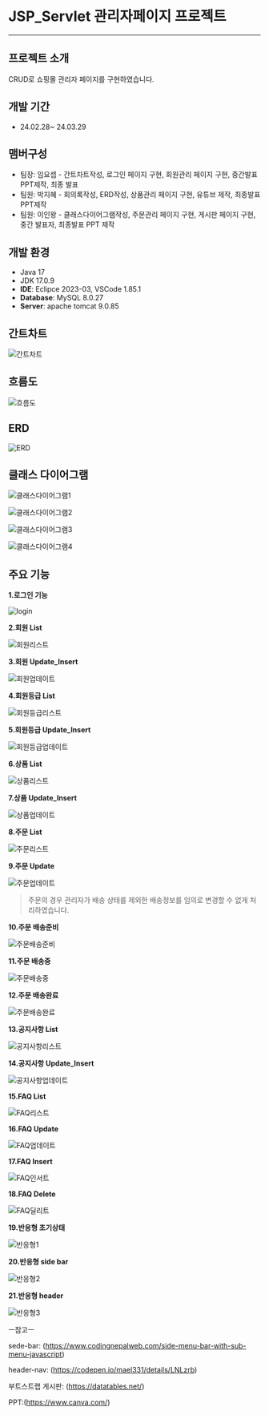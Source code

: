 # JSP_Servlet 관리자페이지 프로젝트

---
## 프로젝트 소개
CRUD로 쇼핑몰 관리자 페이지를 구현하였습니다.


## 개발 기간
- 24.02.28~ 24.03.29
## 맴버구성
- 팀장: 임요셉 - 간트차트작성, 로그인 페이지 구현, 회원관리 페이지 구현, 중간발표 PPT제작, 최종 발표
- 팀원: 박지혜 - 회의록작성, ERD작성, 상품관리 페이지 구현, 유튜브 제작, 최종발표 PPT제작
- 팀원: 이인왕 - 클래스다이어그램작성, 주문관리 페이지 구현, 게시판 페이지 구현, 중간 발표자, 최종발표 PPT 제작

## 개발 환경
- Java 17
- JDK 17.0.9
- __IDE__: Eclipce 2023-03, VSCode 1.85.1
- __Database__: MySQL 8.0.27
- __Server__: apache tomcat 9.0.85

## 간트차트
![간트차트](https://github.com/LeeInWang/Easy_to_manage/assets/156063957/cb18ab01-f47c-4d52-8fdf-5afd4bead5c6)


## 흐름도
![흐름도](https://github.com/LeeInWang/Easy_to_manage/assets/156063957/4f73c5d0-ae12-4968-bcb9-09ce14442791)


## ERD
![ERD](https://github.com/LeeInWang/Easy_to_manage/assets/156063957/d0e59b9b-d63c-4820-9650-a3ccee8ee02c)


## 클래스 다이어그램
![클래스다이어그램1](https://github.com/LeeInWang/Easy_to_manage/assets/156063957/2b0f988f-eb72-4108-9b7f-063c8926d272)


![클래스다이어그램2](https://github.com/LeeInWang/Easy_to_manage/assets/156063957/a9cd22b6-0e16-4468-b3f1-c74c4c584531)


![클래스다이어그램3](https://github.com/LeeInWang/Easy_to_manage/assets/156063957/b5dd36b4-3663-4ce1-8c4b-fb2bf44b9e5d)


![클래스다이어그램4](https://github.com/LeeInWang/Easy_to_manage/assets/156063957/c7cef0c8-8dcd-4470-8cb5-9e55116e0f9b)



## 주요 기능


**1.로그인 기능**


![login](https://github.com/LeeInWang/Easy_to_manage/assets/156063957/d53f9856-3a8c-4649-a0a6-d204941ffe26)

**2.회원 List**


![회원리스트](https://github.com/LeeInWang/Easy_to_manage/assets/156063957/bb42b703-a701-486f-9825-a59e5f8ce7d9)

**3.회원 Update_Insert**


![회원업데이트](https://github.com/LeeInWang/Easy_to_manage/assets/156063957/8d5e040a-16be-44fb-95e5-105831a16b35)

**4.회원등급 List**


![회원등급리스트](https://github.com/LeeInWang/Easy_to_manage/assets/156063957/c13a31b3-422a-4b51-b0a9-6209f95d5625)

**5.회원등급 Update_Insert**


![회원등급업데이트](https://github.com/LeeInWang/Easy_to_manage/assets/156063957/eb9cebb5-9ced-45d9-a844-f705fc6b2479)

**6.상품 List**


![상품리스트](https://github.com/LeeInWang/Easy_to_manage/assets/156063957/40382bb0-9127-49fe-8da7-334ef312d001)

**7.상품 Update_Insert**


![상품업데이트](https://github.com/LeeInWang/Easy_to_manage/assets/156063957/0d46965e-974b-4a28-ab90-75a84e49f75f)

**8.주문 List**


![주문리스트](https://github.com/LeeInWang/Easy_to_manage/assets/156063957/b6f1e69b-2975-495a-bf1a-4b8a98db1a38)

**9.주문 Update**


![주문업데이트](https://github.com/LeeInWang/Easy_to_manage/assets/156063957/9e5d69f5-18de-4b1a-a475-64502660ca38)


>주문의 경우 관리자가 배송 상태를 제외한 배송정보를 임의로 변경할 수 없게 처리하였습니다.

**10.주문 배송준비**


![주문배송준비](https://github.com/LeeInWang/Easy_to_manage/assets/156063957/7c806fe8-cc45-4c7b-9484-f1d7566eb43f)

**11.주문 배송중**


![주문배송중](https://github.com/LeeInWang/Easy_to_manage/assets/156063957/01265386-d658-4324-93a8-6777c0d8c3ad)

**12.주문 배송완료**


![주문배송완료](https://github.com/LeeInWang/Easy_to_manage/assets/156063957/4dc8c350-5501-43e4-b6c4-0310120d7749)

**13.공지사항 List**


![공지사항리스트](https://github.com/LeeInWang/Easy_to_manage/assets/156063957/deb7fffc-5d19-4253-bde7-1a7619f09c3c)

**14.공지사항 Update_Insert**


![공지사항업데이트](https://github.com/LeeInWang/Easy_to_manage/assets/156063957/ba2081ad-dd5c-406e-94d5-b4b7d62bd263)

**15.FAQ List**


![FAQ리스트](https://github.com/LeeInWang/Easy_to_manage/assets/156063957/6f2463ad-968c-40f1-9de9-b8358b2f94bc)

**16.FAQ Update**


![FAQ업데이트](https://github.com/LeeInWang/Easy_to_manage/assets/156063957/b2ccec99-2983-49ed-86fb-27aadf21bd16)

**17.FAQ Insert**


![FAQ인서트](https://github.com/LeeInWang/Easy_to_manage/assets/156063957/a0f216ec-0288-477d-995c-84817847883f)

**18.FAQ Delete**


![FAQ딜리트](https://github.com/LeeInWang/Easy_to_manage/assets/156063957/bce84699-ff40-489b-b98f-71ba55be634f)

**19.반응형 초기상태**


![반응형1](https://github.com/LeeInWang/Easy_to_manage/assets/156063957/5f2b9504-4fcc-49a5-832e-140885c9ba29)

**20.반응형 side bar**


![반응형2](https://github.com/LeeInWang/Easy_to_manage/assets/156063957/8b6fb321-20ff-4d74-a7a7-5569da6454d4)

**21.반응형 header**


![반응형3](https://github.com/LeeInWang/Easy_to_manage/assets/156063957/6f91e81c-6832-4121-b05a-db0b4c0abb49)


ㅡ참고ㅡ


sede-bar: (https://www.codingnepalweb.com/side-menu-bar-with-sub-menu-javascript)

header-nav: (https://codepen.io/mael331/details/LNLzrb)


부트스트랩 게시판: (https://datatables.net/)


PPT:(https://www.canva.com/)
